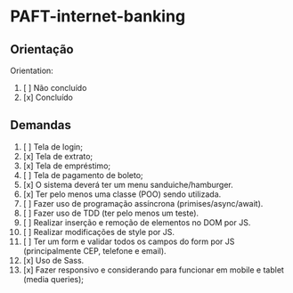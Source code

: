 # PAFT-internet-banking
 
## Orientação

Orientation: 
1. [ ] Não concluído
2. [x] Concluído

## Demandas

1. [ ] Tela de login;
2. [x] Tela de extrato;
3. [x] Tela de empréstimo;
4. [ ] Tela de pagamento de boleto;
5. [x] O sistema deverá ter um menu sanduiche/hamburger.
6. [x] Ter pelo menos uma classe (POO) sendo utilizada.
7. [ ] Fazer uso de programação assíncrona (primises/async/await).
8. [ ] Fazer uso de TDD (ter pelo menos um teste).
9. [ ] Realizar inserção e remoção de elementos no DOM por JS.
10. [ ] Realizar modificações de style por JS.
11. [ ] Ter um form e validar todos os campos do form por JS (principalmente CEP, telefone e email).
12. [x] Uso de Sass. 
13. [x] Fazer responsivo e considerando para funcionar em mobile e tablet (media queries);